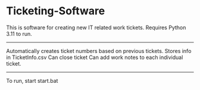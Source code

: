# Ticketing-Software

This is software for creating new IT related work tickets.
Requires Python 3.11 to run.

----------------------------------------------------------

Automatically creates ticket numbers based on previous tickets.
Stores info in TicketInfo.csv
Can close ticket
Can add work notes to each individual ticket.

------------------------------------------------------------

To run, start start.bat
